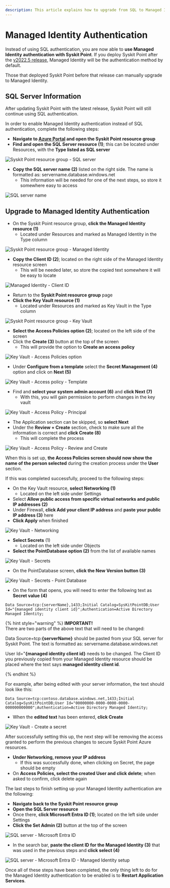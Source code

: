 ```yaml
---
description: This article explains how to upgrade from SQL to Managed Identity authentication in Syskit Point. 
---
```


# Managed Identity Authentication

Instead of using SQL authentication, you are now able to **use Managed Identity authentication with Syskit Point**. If you deploy Syskit Point after the [v2022.5 release](../releases/enterprise/syskit-point-2022-5/point-2022-5-release-note.md), Managed Identity will be the authentication method by default. 

Those that deployed Syskit Point before that release can manually upgrade to Managed Identity. 

## SQL Server Information

After updating Syskit Point with the latest release, Syskit Point will still continue using SQL authentication. 

In order to enable Managed Identity authentication instead of SQL authentication, complete the following steps:

* **Navigate to [Azure Portal](https://portal.azure.com/) and open the Syskit Point resource group**
* **Find and open the SQL Server resource (1)**; this can be located under Resources, with the **Type listed as SQL server**

![Syskit Point resource group - SQL server](../../static/img/upgrade-SQL-to-managed-identity-authentication-sql-server.png)

* **Copy the SQL server name (2)** listed on the right side. The name is formatted as: servername.database.windows.net
  * This information will be needed for one of the next steps, so store it somewhere easy to access

![SQL server name](../../static/img/upgrade-SQL-to-managed-identity-authentication-copy-server-name.png)


## Upgrade to Managed Identity Authentication

* On the Syskit Point resource group, **click the Managed Identity resource (1)**
  * Located under Resources and marked as Managed Identity in the Type column

![Syskit Point resource group - Managed Identity](../../static/img/upgrade-SQL-to-managed-identity-authentication-managed-identity.png)

* **Copy the Client ID (2)**; located on the right side of the Managed Identity resource screen 
   * This will be needed later, so store the copied text somewhere it will be easy to locate

![Managed Identity - Client ID](../../static/img/upgrade-SQL-to-managed-identity-authentication-copy-client-ID.png)

* Return to the **Syskit Point resource group** page
* **Click the Key Vault resource (1)** 
  * Located under Resources and marked as Key Vault in the Type column

![Syskit Point resource group - Key Vault](../../static/img/upgrade-SQL-to-managed-identity-authentication-key-vault.png)

* **Select the Access Policies option (2)**; located on the left side of the screen
* Click the **Create (3)** button at the top of the screen
  * This will provide the option to **Create an access policy**

![Key Vault - Access Policies option](../../static/img/upgrade-SQL-to-managed-identity-authentication-key-vault-create-access-policy.png)

* Under **Configure from a template** select the **Secret Management (4)** option and click on **Next (5)**

![Key Vault - Access policy - Template](../../static/img/upgrade-SQL-to-managed-identity-authentication-key-vault-create-access-policy-permission.png)

* Find and **select your system admin account (6)** and **click Next (7)**
   * With this, you will gain permission to perform changes in the key vault

![Key Vault - Access Policy - Principal](../../static/img/upgrade-SQL-to-managed-identity-authentication-key-vault-create-access-policy-principal.png)

* The Application section can be skipped, so **select Next**
* Under the **Review + Create** section, check to make sure all the information is correct and **click Create (8)**
  * This will complete the process

![Key Vault - Access Policy - Review and Create](../../static/img/upgrade-SQL-to-managed-identity-authentication-key-vault-create-access-policy-review-and-create.png)

When this is set up, **the Access Policies screen should now show the name of the person selected** during the creation process under the **User** section. 

If this was completed successfully, proceed to the following steps:

* On the Key Vault resource, **select Networking (1)**
   * Located on the left side under Settings
* Select **Allow public access from specific virtual networks and public IP addresses (2)**
* Under Firewall, **click Add your client IP address** and **paste your public IP address (3)** here
* **Click Apply** when finished

![Key Vault - Networking](../../static/img/upgrade-SQL-to-managed-identity-authentication-key-vault-networking.png)

* **Select Secrets** (1)
  * Located on the left side under Objects
* **Select the PointDatabase option (2)** from the list of available names

![Key Vault - Secrets](../../static/img/upgrade-SQL-to-managed-identity-authentication-key-vault-db-secret.png)

* On the PointDatabase screen, **click the New Version button (3)**

![Key Vault - Secrets - Point Database](../../static/img/upgrade-SQL-to-managed-identity-authentication-key-vault-db-secret-new-version.png)

* On the form that opens, you will need to enter the following text as **Secret value (4)**

 `Data Source=tcp:{serverName},1433;Initial Catalog=SysKitPointDB;User Id="{managed identity client id}";Authentication=Active Directory Managed Identity;`

{% hint style="warning" %}
**IMPORTANT!**  
There are two parts of the above text that will need to be changed:

Data Source=tcp:**{serverName}** should be pasted from your SQL server for Syskit Point. The text is formatted as: servername.database.windows.net

User Id="**{managed identity client id}** needs to be changed. The Client ID you previously copied from your Managed Identity resource should be placed where the text says **managed identity client id**. 

{% endhint %}

For example, after being edited with your server information, the text should look like this: 

 `Data Source=tcp:contoso.database.windows.net,1433;Initial Catalog=SysKitPointDB;User Id="00000000-0000-0000-0000-000000000000";Authentication=Active Directory Managed Identity;`

* When the **edited text** has been entered, **click Create**

![Key Vault - Create a secret](../../static/img/upgrade-SQL-to-managed-identity-authentication-key-vault-db-secret-create.png)


After successfully setting this up, the next step will be removing the access granted to perform the previous changes to secure Syskit Point Azure resources. 

* **Under Networking, remove your IP address**
  * If this was successfully done, when clicking on Secret, the page should be empty
* On **Access Policies, select the created User and click delete**; when asked to confirm, click delete again

The last steps to finish setting up your Managed Identity authentication are the following:

* **Navigate back to the Syskit Point resource group**
* **Open the SQL Server resource**
* Once there, **click Microsoft Entra ID (1)**; located on the left side under Settings
* **Click the Set Admin (2)** button at the top of the screen

![SQL server - Microsoft Entra ID](../../static/img/upgrade-SQL-to-managed-identity-authentication-sql-server-set-admin.png)

* In the search bar, **paste the client ID for the Managed Identity (3)** that was used in the previous steps and **click select (4)**

![SQL server - Microsoft Entra ID - Managed Identity setup](../../static/img/upgrade-SQL-to-managed-identity-authentication-sql-server-set-admin-select.png)

Once all of these steps have been completed, the only thing left to do for the Managed Identity authentication to be enabled is to **Restart Application Services**.